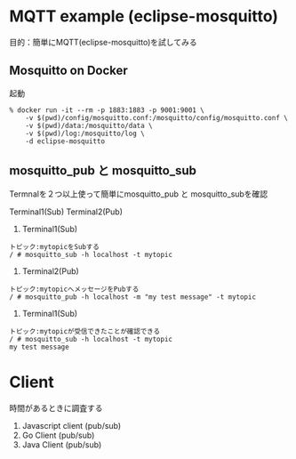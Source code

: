 # MQTT example (eclipse-mosquitto)

目的：簡単にMQTT(eclipse-mosquitto)を試してみる

## Mosquitto on Docker

起動

```
% docker run -it --rm -p 1883:1883 -p 9001:9001 \
    -v $(pwd)/config/mosquitto.conf:/mosquitto/config/mosquitto.conf \
    -v $(pwd)/data:/mosquitto/data \
    -v $(pwd)/log:/mosquitto/log \
    -d eclipse-mosquitto
```

## mosquitto_pub と mosquitto_sub

Termnalを２つ以上使って簡単にmosquitto_pub と mosquitto_subを確認

Terminal1(Sub)
Terminal2(Pub)

1. Terminal1(Sub)
```
トピック:mytopicをSubする
/ # mosquitto_sub -h localhost -t mytopic
```

1. Terminal2(Pub)
```
トピック:mytopicへメッセージをPubする
/ # mosquitto_pub -h localhost -m "my test message" -t mytopic
```

1. Terminal1(Sub)
```
トピック:mytopicが受信できたことが確認できる
/ # mosquitto_sub -h localhost -t mytopic
my test message
```

# Client
時間があるときに調査する
1. Javascript client (pub/sub)
1. Go Client (pub/sub)
1. Java Client (pub/sub)
